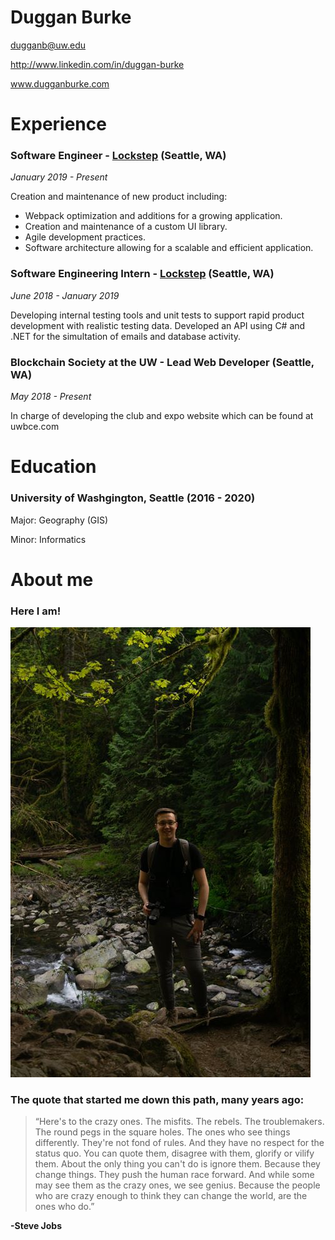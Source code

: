 # Duggan Burke

dugganb@uw.edu

http://www.linkedin.com/in/duggan-burke

www.dugganburke.com

# Experience

### **Software Engineer** - [Lockstep](https://lockstephq.com/) (Seattle, WA)

_January 2019 - Present_

Creation and maintenance of new product including:

- Webpack optimization and additions for a growing application.
- Creation and maintenance of a custom UI library.
- Agile development practices.
- Software architecture allowing for a scalable and efficient application.

### **Software Engineering Intern** - [Lockstep](https://lockstephq.com/) (Seattle, WA)

_June 2018 - January 2019_

Developing internal testing tools and unit tests to support rapid product development with realistic testing data. Developed an API using C# and .NET for the simultation of emails and database activity.

### **Blockchain Society at the UW - Lead Web Developer** (Seattle, WA)

_May 2018 - Present_

In charge of developing the club and expo website which can be found at uwbce.com

# Education

### **University of Washgington**, Seattle (2016 - 2020)

Major: Geography (GIS)

Minor: Informatics

# About me

### Here I am!

![Duggan Burke](/img/hiking.jpg)

### The quote that started me down this path, many years ago:

> “Here's to the crazy ones. The misfits. The rebels. The troublemakers. The round pegs in the square holes. The ones who see things differently.
> They're not fond of rules. And they have no respect for the status quo. You can quote them, disagree with them, glorify or vilify them.
> About the only thing you can't do is ignore them. Because they change things. They push the human race forward.
> And while some may see them as the crazy ones, we see genius.
> Because the people who are crazy enough to think they can change the world, are the ones who do.”

**-Steve Jobs**
